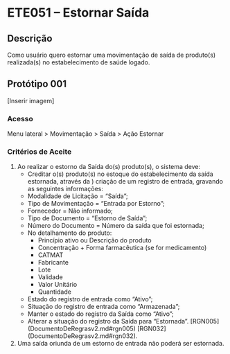 # ETE051 – Estornar Saída 

## Descrição
Como usuário quero estornar uma movimentação de saída de produto(s) realizada(s) no estabelecimento de saúde logado. 

## Protótipo 001 

[Inserir imagem]

### Acesso 
Menu lateral > Movimentação > Saída > Ação Estornar 

### Critérios de Aceite 

1. Ao realizar o estorno da Saída do(s) produto(s), o sistema deve:  
    - Creditar o(s) produto(s) no estoque do estabelecimento da saída estornada, através da ) criação de um registro de entrada, gravando as seguintes informações:  
    - Modalidade de Licitação = “Saída”;  
    - Tipo de Movimentação = “Entrada por Estorno”;   
    - Fornecedor = Não informado;  
    - Tipo de Documento = “Estorno de Saída”;  
    - Número do Documento = Número da saída que foi estornada; 
    - No detalhamento do produto:  
        - Princípio ativo ou Descrição do produto  
        - Concentração + Forma farmacêutica (se for medicamento)  
        - CATMAT  
        - Fabricante  
        - Lote  
        - Validade  
        - Valor Unitário  
        - Quantidade   
    - Estado do registro de entrada como “Ativo”;  
    - Situação do registro de entrada como “Armazenada”;  
    - Manter o estado do registro da Saída como “Ativo”;  
    - Alterar a situação do registro da Saída para “Estornada”. [RGN005] (DocumentoDeRegrasv2.md#rgn005) [RGN032] (DocumentoDeRegrasv2.md#rgn032). 
2. Uma saída oriunda de um estorno de entrada não poderá ser estornada.

 